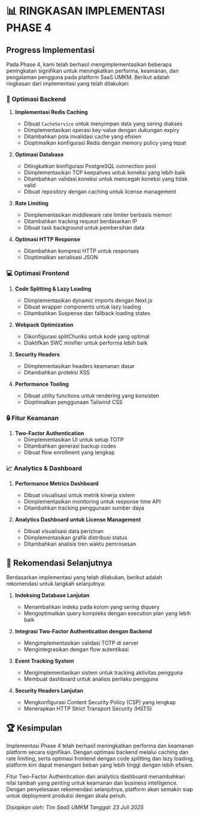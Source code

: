 # 📊 RINGKASAN IMPLEMENTASI PHASE 4

## Progress Implementasi

Pada Phase 4, kami telah berhasil mengimplementasikan beberapa peningkatan signifikan untuk meningkatkan performa, keamanan, dan pengalaman pengguna pada platform SaaS UMKM. Berikut adalah ringkasan dari implementasi yang telah dilakukan:

### 🚀 Optimasi Backend

1. **Implementasi Redis Caching**

   - Dibuat `CacheService` untuk menyimpan data yang sering diakses
   - Diimplementasikan operasi key-value dengan dukungan expiry
   - Ditambahkan pola invalidasi cache yang efisien
   - Dioptimalkan konfigurasi Redis dengan memory policy yang tepat

2. **Optimasi Database**

   - Ditingkatkan konfigurasi PostgreSQL connection pool
   - Diimplementasikan TCP keepalives untuk koneksi yang lebih baik
   - Ditambahkan validasi koneksi untuk mencegah koneksi yang tidak valid
   - Dibuat repository dengan caching untuk license management

3. **Rate Limiting**

   - Diimplementasikan middleware rate limiter berbasis memori
   - Ditambahkan tracking request berdasarkan IP
   - Dibuat task background untuk pembersihan data

4. **Optimasi HTTP Response**
   - Ditambahkan kompresi HTTP untuk responses
   - Dioptimalkan serialisasi JSON

### 💻 Optimasi Frontend

1. **Code Splitting & Lazy Loading**

   - Diimplementasikan dynamic imports dengan Next.js
   - Dibuat wrapper components untuk lazy loading
   - Ditambahkan Suspense dan fallback loading states

2. **Webpack Optimization**

   - Dikonfigurasi splitChunks untuk kode yang optimal
   - Diaktifkan SWC minifier untuk performa lebih baik

3. **Security Headers**

   - Diimplementasikan headers keamanan dasar
   - Ditambahkan proteksi XSS

4. **Performance Tooling**
   - Dibuat utility functions untuk rendering yang konsisten
   - Dioptimalkan penggunaan Tailwind CSS

### 🔒 Fitur Keamanan

1. **Two-Factor Authentication**
   - Diimplementasikan UI untuk setup TOTP
   - Ditambahkan generasi backup codes
   - Dibuat flow enrollment yang lengkap

### 📈 Analytics & Dashboard

1. **Performance Metrics Dashboard**

   - Dibuat visualisasi untuk metrik kinerja sistem
   - Diimplementasikan monitoring untuk response time API
   - Ditambahkan tracking penggunaan sumber daya

2. **Analytics Dashboard untuk License Management**
   - Dibuat visualisasi data perizinan
   - Diimplementasikan grafik distribusi status
   - Ditambahkan analisis tren waktu pemrosesan

## 📝 Rekomendasi Selanjutnya

Berdasarkan implementasi yang telah dilakukan, berikut adalah rekomendasi untuk langkah selanjutnya:

1. **Indeksing Database Lanjutan**

   - Menambahkan indeks pada kolom yang sering diquery
   - Mengoptimalkan query kompleks dengan execution plan yang lebih baik

2. **Integrasi Two-Factor Authentication dengan Backend**

   - Mengimplementasikan validasi TOTP di server
   - Mengintegrasikan dengan flow autentikasi

3. **Event Tracking System**

   - Mengimplementasikan sistem untuk tracking aktivitas pengguna
   - Membuat dashboard untuk analisis perilaku pengguna

4. **Security Headers Lanjutan**
   - Mengkonfigurasi Content Security Policy (CSP) yang lengkap
   - Menerapkan HTTP Strict Transport Security (HSTS)

## 🏆 Kesimpulan

Implementasi Phase 4 telah berhasil meningkatkan performa dan keamanan platform secara signifikan. Dengan optimasi backend melalui caching dan rate limiting, serta optimasi frontend dengan code splitting dan lazy loading, platform kini dapat menangani beban yang lebih tinggi dengan lebih efisien.

Fitur Two-Factor Authentication dan analytics dashboard menambahkan nilai tambah yang penting untuk keamanan dan business intelligence. Dengan penyelesaian rekomendasi selanjutnya, platform akan semakin siap untuk deployment produksi dengan skala penuh.

_Disiapkan oleh: Tim SaaS UMKM_
_Tanggal: 23 Juli 2025_
